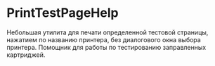 # PrintTestPageHelp
Небольшая утилита для печати определенной тестовой страницы, нажатием по названию принтера, без диалогового окна выбора принтера.
Помощник для работы по тестированию заправленных картриджей.
